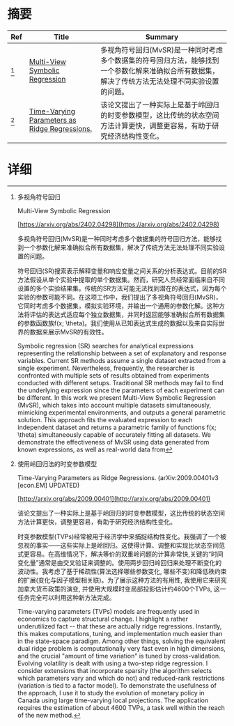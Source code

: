 # 摘要

| Ref | Title | Summary |
| --- | --- | --- |
| [^1] | [Multi-View Symbolic Regression](https://arxiv.org/abs/2402.04298) | 多视角符号回归(MvSR)是一种同时考虑多个数据集的符号回归方法，能够找到一个参数化解来准确拟合所有数据集，解决了传统方法无法处理不同实验设置的问题。 |
| [^2] | [Time-Varying Parameters as Ridge Regressions.](http://arxiv.org/abs/2009.00401) | 该论文提出了一种实际上是基于岭回归的时变参数模型，这比传统的状态空间方法计算更快，调整更容易，有助于研究经济结构性变化。 |

# 详细

[^1]: 多视角符号回归

    Multi-View Symbolic Regression

    [https://arxiv.org/abs/2402.04298](https://arxiv.org/abs/2402.04298)

    多视角符号回归(MvSR)是一种同时考虑多个数据集的符号回归方法，能够找到一个参数化解来准确拟合所有数据集，解决了传统方法无法处理不同实验设置的问题。

    

    符号回归(SR)搜索表示解释变量和响应变量之间关系的分析表达式。目前的SR方法假设从单个实验中提取的单个数据集。然而，研究人员经常面临来自不同设置的多个实验结果集。传统的SR方法可能无法找到潜在的表达式，因为每个实验的参数可能不同。在这项工作中，我们提出了多视角符号回归(MvSR)，它同时考虑多个数据集，模拟实验环境，并输出一个通用的参数化解。这种方法将评估的表达式适应每个独立数据集，并同时返回能够准确拟合所有数据集的参数函数族f(x; \theta)。我们使用从已知表达式生成的数据以及来自实际世界的数据来展示MvSR的有效性。

    Symbolic regression (SR) searches for analytical expressions representing the relationship between a set of explanatory and response variables. Current SR methods assume a single dataset extracted from a single experiment. Nevertheless, frequently, the researcher is confronted with multiple sets of results obtained from experiments conducted with different setups. Traditional SR methods may fail to find the underlying expression since the parameters of each experiment can be different. In this work we present Multi-View Symbolic Regression (MvSR), which takes into account multiple datasets simultaneously, mimicking experimental environments, and outputs a general parametric solution. This approach fits the evaluated expression to each independent dataset and returns a parametric family of functions f(x; \theta) simultaneously capable of accurately fitting all datasets. We demonstrate the effectiveness of MvSR using data generated from known expressions, as well as real-world data from 
    
[^2]: 使用岭回归法的时变参数模型

    Time-Varying Parameters as Ridge Regressions. (arXiv:2009.00401v3 [econ.EM] UPDATED)

    [http://arxiv.org/abs/2009.00401](http://arxiv.org/abs/2009.00401)

    该论文提出了一种实际上是基于岭回归的时变参数模型，这比传统的状态空间方法计算更快，调整更容易，有助于研究经济结构性变化。

    

    时变参数模型(TVPs)经常被用于经济学中来捕捉结构性变化。我强调了一个被忽视的事实——这些实际上是岭回归。这使得计算、调整和实现比状态空间范式更容易。在高维情况下，解决等价的双重岭问题的计算非常快,关键的“时间变化量”通常是由交叉验证来调整的。使用两步回归岭回归来处理不断变化的波动性。我考虑了基于稀疏性(算法选择哪些参数变化, 哪些不变)和降低秩约束的扩展(变化与因子模型相关联)。为了展示这种方法的有用性, 我使用它来研究加拿大货币政策的演变, 并使用大规模时变局部投影估计约4600个TVPs, 这一任务完全可以利用这种新方法完成。

    Time-varying parameters (TVPs) models are frequently used in economics to capture structural change. I highlight a rather underutilized fact -- that these are actually ridge regressions. Instantly, this makes computations, tuning, and implementation much easier than in the state-space paradigm. Among other things, solving the equivalent dual ridge problem is computationally very fast even in high dimensions, and the crucial "amount of time variation" is tuned by cross-validation. Evolving volatility is dealt with using a two-step ridge regression. I consider extensions that incorporate sparsity (the algorithm selects which parameters vary and which do not) and reduced-rank restrictions (variation is tied to a factor model). To demonstrate the usefulness of the approach, I use it to study the evolution of monetary policy in Canada using large time-varying local projections. The application requires the estimation of about 4600 TVPs, a task well within the reach of the new method.
    

